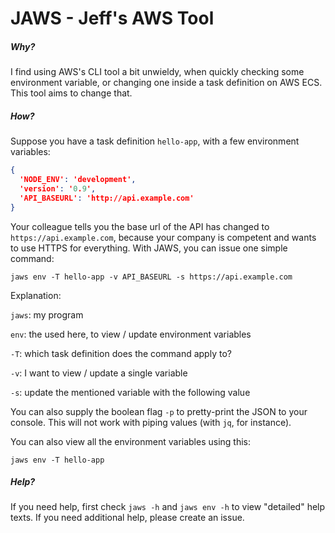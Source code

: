 # JAWS - Jeff's AWS Tool

##### Why?

I find using AWS's CLI tool a bit unwieldy, when quickly checking some environment variable, or changing one inside a task definition on AWS ECS. This tool aims to change that.

##### How?

Suppose you have a task definition `hello-app`, with a few environment variables:

```json
{
  'NODE_ENV': 'development',
  'version': '0.9',
  'API_BASEURL': 'http://api.example.com'
}
```

Your colleague tells you the base url of the API has changed to `https://api.example.com`, because your company is competent and wants to use HTTPS for everything. With JAWS, you can issue one simple command:

`jaws env -T hello-app -v API_BASEURL -s https://api.example.com`

Explanation:

`jaws`: my program

`env`: the used here, to view / update environment variables

`-T`: which task definition does the command apply to?

`-v`: I want to view / update a single variable

`-s`: update the mentioned variable with the following value

You can also supply the boolean flag `-p` to pretty-print the JSON to your console. This will not work with piping values (with `jq`, for instance).



You can also view all the environment variables using this:

`jaws env -T hello-app`



##### Help?

If you need help, first check `jaws -h` and `jaws env -h` to view "detailed" help texts. If you need additional help, please create an issue.